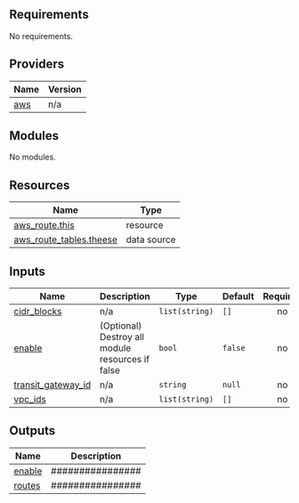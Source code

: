 <!-- BEGIN_TF_DOCS -->
## Requirements

No requirements.

## Providers

| Name | Version |
|------|---------|
| <a name="provider_aws"></a> [aws](#provider\_aws) | n/a |

## Modules

No modules.

## Resources

| Name | Type |
|------|------|
| [aws_route.this](https://registry.terraform.io/providers/hashicorp/aws/latest/docs/resources/route) | resource |
| [aws_route_tables.theese](https://registry.terraform.io/providers/hashicorp/aws/latest/docs/data-sources/route_tables) | data source |

## Inputs

| Name | Description | Type | Default | Required |
|------|-------------|------|---------|:--------:|
| <a name="input_cidr_blocks"></a> [cidr\_blocks](#input\_cidr\_blocks) | n/a | `list(string)` | `[]` | no |
| <a name="input_enable"></a> [enable](#input\_enable) | (Optional) Destroy all module resources if false | `bool` | `false` | no |
| <a name="input_transit_gateway_id"></a> [transit\_gateway\_id](#input\_transit\_gateway\_id) | n/a | `string` | `null` | no |
| <a name="input_vpc_ids"></a> [vpc\_ids](#input\_vpc\_ids) | n/a | `list(string)` | `[]` | no |

## Outputs

| Name | Description |
|------|-------------|
| <a name="output_enable"></a> [enable](#output\_enable) | ################ |
| <a name="output_routes"></a> [routes](#output\_routes) | ################ |
<!-- END_TF_DOCS -->